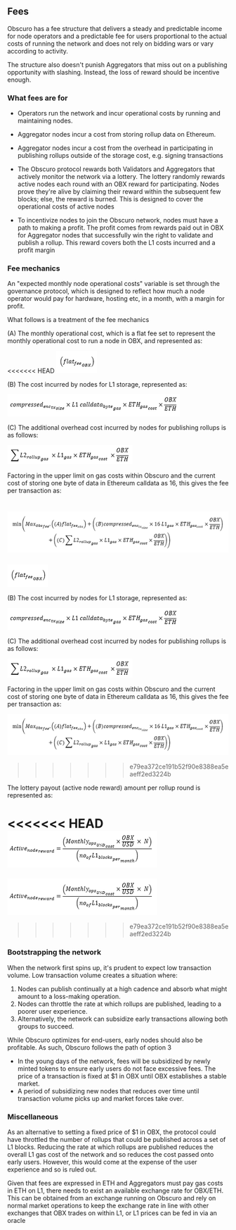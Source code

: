 ## Fees

Obscuro has a fee structure that delivers a steady and predictable income for node operators and a predictable fee for users proportional to the actual costs of running the network and does not rely on bidding wars or vary according to activity.

The structure also doesn&#39;t punish Aggregators that miss out on a publishing opportunity with slashing. Instead, the loss of reward should be incentive enough.

### What fees are for


- Operators run the network and incur operational costs by running and maintaining nodes.
- Aggregator nodes incur a cost from storing rollup data on Ethereum.
- Aggregator nodes incur a cost from the overhead in participating in publishing rollups outside of the storage cost, e.g. signing transactions


- The Obscuro protocol rewards both Validators and Aggregators that actively monitor the network via a lottery. The lottery randomly rewards active nodes each round with an OBX reward for participating. Nodes prove they&#39;re alive by claiming their reward within the subsequent few blocks; else, the reward is burned. This is designed to cover the operational costs of active nodes
- To incentivize nodes to join the Obscuro network, nodes must have a path to making a profit. The profit comes from rewards paid out in OBX for Aggregator nodes that successfully win the right to validate and publish a rollup. This reward covers both the L1 costs incurred and a profit margin


### Fee mechanics

An &quot;expected monthly node operational costs&quot; variable is set through the governance protocol, which is designed to reflect how much a node operator would pay for hardware, hosting etc, in a month, with a margin for profit.

What follows is a treatment of the fee mechanics

(A) The monthly operational cost, which is a flat fee set to represent the monthly operational cost to run a node in OBX, and represented as:

<<<<<<< HEAD
![equation_1.png](./images/equation_1.png)

(B) The cost incurred by nodes for L1 storage, represented as:

![equation_2.png](./images/equation_2.png)

(C) The additional overhead cost incurred by nodes for publishing rollups is as follows:

![equation_3.png](./images/equation_3.png)

Factoring in the upper limit on gas costs within Obscuro and the current cost of storing one byte of data in Ethereum calldata as 16, this gives the fee per transaction as:

![equation_4.png](./images/equation_4.png)
=======
![img_1.png](images/equation_1.png)

(B) The cost incurred by nodes for L1 storage, represented as:

![img_2.png](images/equation_2.png)

(C) The additional overhead cost incurred by nodes for publishing rollups is as follows:

![img_3.png](images/equation_3.png)

Factoring in the upper limit on gas costs within Obscuro and the current cost of storing one byte of data in Ethereum calldata as 16, this gives the fee per transaction as:

![img_4.png](images/equation_4.png)
>>>>>>> e79ea372ce191b52f90e8388ea5eaeff2ed3224b


The lottery payout (active node reward) amount per rollup round is represented as:

<<<<<<< HEAD
![equation_5.png](./images/equation_5.png)
=======
![img_5.png](images/equation_5.png)
>>>>>>> e79ea372ce191b52f90e8388ea5eaeff2ed3224b


### Bootstrapping the network


When the network first spins up, it&#39;s prudent to expect low transaction volume. Low transaction volume creates a situation where:

1. Nodes can publish continually at a high cadence and absorb what might amount to a loss-making operation.
2. Nodes can throttle the rate at which rollups are published, leading to a poorer user experience.
3. Alternatively, the network can subsidize early transactions allowing both groups to succeed.

While Obscuro optimizes for end-users, early nodes should also be profitable. As such, Obscuro follows the path of option 3

- In the young days of the network, fees will be subsidized by newly minted tokens to ensure early users do not face excessive fees. The price of a transaction is fixed at $1 in OBX until OBX establishes a stable market.
- A period of subsidizing new nodes that reduces over time until transaction volume picks up and market forces take over.

### Miscellaneous

As an alternative to setting a fixed price of $1 in OBX, the protocol could have throttled the number of rollups that could be published across a set of L1 blocks. Reducing the rate at which rollups are published reduces the overall L1 gas cost of the network and so reduces the cost passed onto early users. However, this would come at the expense of the user experience and so is ruled out.

Given that fees are expressed in ETH and Aggregators must pay gas costs in ETH on L1, there needs to exist an available exchange rate for OBX/ETH. This can be obtained from an exchange running on Obscuro and rely on normal market operations to keep the exchange rate in line with other exchanges that OBX trades on within L1, or L1 prices can be fed in via an oracle